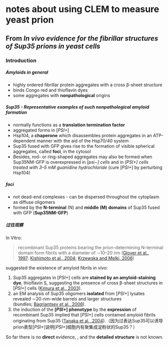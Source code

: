# notes about using CLEM to measure yeast prion

## From *In vivo evidence for the fibrillar structures of Sup35 prions in yeast cells*

### Introduction

##### Amyloids in general

- highly ordered fibrillar protein aggregates with a cross β-sheet structure
- binds Congo red and thioflavin dyes
- some aggregates with **nonpathological** origins

##### Sup35 - Representative examples of such nonpathological amyloid formation

- normally functions as a **translation termination factor**
- aggregated forms in [*PSI+*]
- Hsp104, a **chaperone** which disassembles protein aggregates in an ATP-dependent manner with the aid of the Hsp70/40 system
- Sup35 fused with GFP gives rise to the formation of visible spherical aggregates, called **foci**, in the cytosol
- Besides, rod- or ring-shaped aggregates may also be formed when Sup35NM-GFP is overexpressed in *[psi−] cells* and in *[PSI+] cells treated with 3–5 mM guanidine hydrochloride* (cure [*PSI+*] by perturbing Hsp104)

##### foci

- not dead-end complexes - can be dispersed throughout the cytoplasm as diffuse oligomers
- formed by the **N-terminal** (N) and **middle (M) domains** of Sup35 fused with GFP (**Sup35NM-GFP**)

##### 过往观察

In Vitro:

> recombinant Sup35 proteins bearing the prion-determining N-terminal domain form fibrils with a diameter of ∼10–20 nm ([Glover et al., 1997](https://www.ncbi.nlm.nih.gov/pmc/articles/PMC2930275/#bib10); [Kishimoto et al., 2004](https://www.ncbi.nlm.nih.gov/pmc/articles/PMC2930275/#bib17); [Krzewska and Melki, 2006](https://www.ncbi.nlm.nih.gov/pmc/articles/PMC2930275/#bib20))

suggested the existence of amyloid fibrils in vivo:

1. Sup35 aggregates in [*PSI+*] cells are **stained by an amyloid-staining dye**, thioflavin S, suggesting the presence of cross β-sheet structures in [*PSI+*] cells ([Kimura et al., 2003](https://www.ncbi.nlm.nih.gov/pmc/articles/PMC2930275/#bib16)). 
2. an EM analysis of Sup35 oligomers **isolated** from [*PSI+*] lysates revealed ∼20-nm-wide barrels and larger structures (bundles; [Bagriantsev et al., 2008](https://www.ncbi.nlm.nih.gov/pmc/articles/PMC2930275/#bib3)). 
3. the induction of the **[*PSI+*] phenotype** by the **expression** of recombinant Sup35 implied that [*PSI+*] cells contained amyloid fibrils originating from Sup35 ([Tanaka et al., 2004](https://www.ncbi.nlm.nih.gov/pmc/articles/PMC2930275/#bib33)).（因为过表达Sup35可以诱导prion表型[*PSI+*]说明[*PSI+*]细胞内有聚集成淀粉状的Sup35？）

So far there is no **direct** evidence, , and the **detailed structure** is not known.

